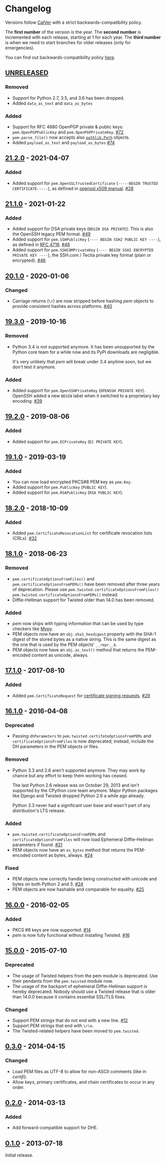 # Changelog

Versions follow [CalVer](https://calver.org) with a strict backwards-compatibility policy.

The **first number** of the version is the year.
The **second number** is incremented with each release, starting at 1 for each year.
The **third number** is when we need to start branches for older releases (only for emergencies).

You can find out backwards-compatibility policy [here](https://github.com/hynek/pem/blob/main/.github/SECURITY.md).

<!-- changelog follows -->

## [UNRELEASED](https://github.com/hynek/pem/compare/21.2.0...HEAD)

### Removed

- Support for Python 2.7, 3.5, and 3.6 has been dropped.
- Added `data_as_text` and `data_as_bytes`


### Added

- Support for RFC 4880 OpenPGP private & public keys: `pem.OpenPGPPublicKey` and `pem.OpenPGPPrivateKey`.
  [#72](https://github.com/hynek/pem/issues/72)
- `pem.parse_file()` now accepts also [`pathlib.Path`](https://docs.python.org/3/library/pathlib.html#pathlib.Path) objects.
- Added `payload_as_text` and `payload_as_bytes`
  [#74](https://github.com/hynek/pem/pull/74)


## [21.2.0](https://github.com/hynek/pem/compare/21.1.0...21.2.0) - 2021-04-07

### Added

- Added support for `pem.OpenSSLTrustedCertificate` (`-----BEGIN TRUSTED CERTIFICATE-----`), as defined in [openssl x509 manual](https://www.openssl.org/docs/man1.1.1/man1/x509.html).
  [#28](https://github.com/hynek/pem/issues/28)


## [21.1.0](https://github.com/hynek/pem/compare/20.1.0...21.1.0) - 2021-01-22

### Added

- Added support for DSA private keys (`BEGIN DSA PRIVATE`).
  This is also the OpenSSH legacy PEM format.
  [#49](https://github.com/hynek/pem/issues/49)
- Added support for `pem.SSHPublicKey` (`---- BEGIN SSH2 PUBLIC KEY ----`), as defined in [RFC 4716](https://tools.ietf.org/html/rfc4716).
  [#46](https://github.com/hynek/pem/pull/46)
- Added support for `pem.SSHCOMPrivateKey` (`---- BEGIN SSH2 ENCRYPTED PRIVATE KEY ----`), the SSH.com / Tectia private key format (plain or encrypted).
  [#46](https://github.com/hynek/pem/pull/46)


## [20.1.0](https://github.com/hynek/pem/compare/19.3.0...20.1.0) - 2020-01-06

### Changed

- Carriage returns (`\r`) are now stripped before hashing *pem* objects to provide consistent hashes across platforms.
  [#40](https://github.com/hynek/pem/issues/40)


## [19.3.0](https://github.com/hynek/pem/compare/19.2.0...19.3.0) - 2019-10-16

### Removed

- Python 3.4 is not supported anymore.
  It has been unsupported by the Python core team for a while now and its PyPI downloads are negligible.

  It's very unlikely that *pem* will break under 3.4 anytime soon, but we don't test it anymore.

### Added

- Added support for `pem.OpenSSHPrivateKey` (`OPENSSH PRIVATE KEY`).
  OpenSSH added a new `BEGIN` label when it switched to a proprietary key encoding.
  [#39](https://github.com/hynek/pem/pull/39)


## [19.2.0](https://github.com/hynek/pem/compare/19.1.0...19.2.0) - 2019-08-06

### Added

- Added support for `pem.ECPrivateKey` (`EC PRIVATE KEY`).


## [19.1.0](https://github.com/hynek/pem/compare/18.2.0...19.1.0) - 2019-03-19

### Added

- You can now load encrypted PKCS#8 PEM key as `pem.Key`.
- Added support for `pem.PublicKey` (`PUBLIC KEY`).
- Added support for `pem.RSAPublicKey` (`RSA PUBLIC KEY`).


## [18.2.0](https://github.com/hynek/pem/compare/18.1.0...18.2.0) - 2018-10-09

### Added

- Added `pem.CertificateRevocationList` for certificate revocation lists (CRLs).
  [#32](https://github.com/hynek/pem/pull/32)


## [18.1.0](https://github.com/hynek/pem/compare/17.1.0...18.1.0) - 2018-06-23

### Removed

- `pem.certificateOptionsFromFiles()` and `pem.certificateOptionsFromPEMs()` have been removed after three years of deprecation.
  Please use `pem.twisted.certificateOptionsFromFiles()` `pem.twisted.certificateOptionsFromPEMs()` instead.
- Diffie-Hellman support for Twisted older than 14.0 has been removed.


### Added

- *pem* now ships with typing information that can be used by type checkers like [Mypy](http://mypy-lang.org).
- PEM objects now have an `obj.sha1_hexdigest` property with the SHA-1 digest of the stored bytes  as a native string.
  This is the same digest as the one that is used by the PEM objects' `__repr__`s.
- PEM objects now have an `obj.as_text()` method that returns the PEM-encoded content as unicode, always.


## [17.1.0](https://github.com/hynek/pem/compare/16.1.0...17.1.0) - 2017-08-10

### Added

- Added `pem.CertificateRequest` for [certificate signing requests](https://en.wikipedia.org/wiki/Certificate_signing_request).
  [#29](https://github.com/hynek/pem/pull/29)


## [16.1.0](https://github.com/hynek/pem/compare/16.0.0...16.1.0) - 2016-04-08

### Deprecated

- Passing `dhParameters` to `pem.twisted.certifateOptionsFromPEMs` and `certificateOptionsFromFiles` is now deprecated;
  instead, include the DH parameters in the PEM objects or files.

### Removed

- Python 3.3 and 2.6 aren't supported anymore.
  They may work by chance but any effort to keep them working has ceased.

  The last Python 2.6 release was on October 29, 2013 and isn't supported by the CPython core team anymore.
  Major Python packages like Django and Twisted dropped Python 2.6 a while ago already.

  Python 3.3 never had a significant user base and wasn't part of any distribution's LTS release.

### Added

- `pem.twisted.certificateOptionsFromPEMs` and `certificateOptionsFromFiles` will now load Ephemeral Diffie-Hellman parameters if found.
  [#21](https://github.com/hynek/pem/pull/21)
- PEM objects now have an `as_bytes` method that returns the PEM-encoded content as bytes, always.
  [#24](https://github.com/hynek/pem/pull/24)


### Fixed

- PEM objects now correctly handle being constructed with unicode and bytes on both Python 2 and 3.
  [#24](https://github.com/hynek/pem/pull/24)
- PEM objects are now hashable and comparable for equality.
  [#25](https://github.com/hynek/pem/pull/25)


## [16.0.0](https://github.com/hynek/pem/compare/15.0.0...16.0.0) - 2016-02-05

### Added

- PKCS #8 keys are now supported.
  [#14](https://github.com/hynek/pem/pull/14)
- *pem* is now fully functional without installing Twisted.
  [#16](https://github.com/hynek/pem/pull/16)


## [15.0.0](https://github.com/hynek/pem/compare/0.3.0...15.0.0) - 2015-07-10

### Deprecated

- The usage of Twisted helpers from the pem module is deprecated.
  Use their pendants from the `pem.twisted` module now.
- The usage of the backport of ephemeral Diffie-Hellman support is hereby deprecated.
  Nobody should use a Twisted release that is older than 14.0.0 because it contains essential SSL/TLS fixes.

### Changed

- Support PEM strings that do not end with a new line.
  [#12](https://github.com/hynek/pem/pull/12)
- Support PEM strings that end with `\r\n`.
- The Twisted-related helpers have been moved to `pem.twisted`.


## [0.3.0](https://github.com/hynek/pem/compare/0.2.0...0.3.0) - 2014-04-15

### Changed

- Load PEM files as UTF-8 to allow for non-ASCII comments (like in *certifi*).
- Allow keys, primary certificates, and chain certificates to occur in any order.


## [0.2.0](https://github.com/hynek/pem/compare/v0.1.0...0.2.0) - 2014-03-13

### Added

- Add forward-compatible support for DHE.


## [0.1.0](https://github.com/hynek/pem/tree/v0.1.0) - 2013-07-18

Initial release.
